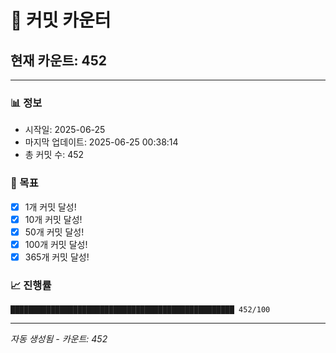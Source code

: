 # 🔢 커밋 카운터

## 현재 카운트: 452

---

### 📊 정보
- 시작일: 2025-06-25
- 마지막 업데이트: 2025-06-25 00:38:14
- 총 커밋 수: 452

### 🎯 목표
- [x] 1개 커밋 달성!
- [x] 10개 커밋 달성!
- [x] 50개 커밋 달성!
- [x] 100개 커밋 달성!
- [x] 365개 커밋 달성!

### 📈 진행률
```
██████████████████████████████████████████████████ 452/100
```

---
*자동 생성됨 - 카운트: 452*
